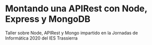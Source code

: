 # Montando una APIRest con Node, Express y MongoDB

Taller sobre Node, APIRest y Mongo impartido en la Jornadas de Informática 2020 del IES Trassierra
